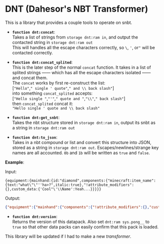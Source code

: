 # DNT (Dahesor's NBT Transformer)

This is a library that provides a couple tools to operate on snbt.

* **`function dnt:concat`**:\
    Takes a list of strings from `storage dnt:ram in`, and output the contacted string in `storage dnt:ram out`\
    This will handles all the escape characters correctly, so `\`, `'`, or`"` will be contacted correctly.


* **`function dnt:concat_splited`**:\
    This is the later step of the normal `concat` function. It takes in a list of splited strings —— which has all the escape characters isolated —— and concat them.\
    The `concat` works by first re-construct the list:\
        [`"Hello"`,`" single ' quote"`,`" and \\ back slash"`]\
        into something `concat_splited` accepts:\
        [`"Hello single "`,`"'"`,`" quote and "`,`"\\"`,`" back slash"`]\
        then `concat_splited` concat it:\
        `"Hello single ' quote and \\ back slash"`


* **`function dnt:get_snbt`**:\
    Takes the nbt structure stored in `storage dnt:ram in`, output its snbt as a string in `storage dnt:ram out`


* **`function dnt:to_json`**:\
    Takes in a nbt compound or list and convert this structure into JSON, stored as a string in `storage dnt:ram out`. Escapes/newlines/strange key names are all accounted. `0b` and `1b` will be written as `true` and `false`.

**Example**:

Input:
```mcfunction
{equipment:{mainhand:{id:"diamond",components:{"minecraft:item_name":{text:"what\"\"''ha>?",italic:true},"!attribute_modifiers":{},custom_data:{'Cool"\'\\Name':Yeah...}}}}}
```
Output:
```json
{"equipment":{"mainhand":{"components":{"!attribute_modifiers":{},"custom_data":{"Cool\"'\\Name":"Yeah..."},"minecraft:item_name":{"italic":true,"text":"what\"\"''ha>?"}},"id":"diamond"}}}
 ```

* **`function dnt:version`**:\
    Returns the version of this datapack. Also set `dnt:ram sys.pong__` to `true` so that other data packs can easily confirm that this pack is loaded.

This library will be updated if I had to make a new *transformer*.
